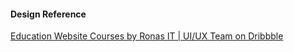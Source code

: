 #### Design Reference

[Education Website Courses by Ronas IT | UI/UX Team on Dribbble](https://dribbble.com/shots/25317037-Education-Website-Courses)
